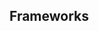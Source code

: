 <script setup>
  import ReactBeta from './react-beta.md';
  import Elements from './elements.md';
  import iOS from './ios.md';
  import data from './data.json';
  import { mapFrameworkStatuses } from '../utils.js';
  import android from './android.md';
</script>

## Frameworks

<tabs-content>
  <template #react-beta>
    <react-beta />
  </template>
  <template #elements>
    <elements />
  </template>
  <template #iOS>
    <iOS />
  </template>
  <template #android>
    <android />
  </template>
</tabs-content>
